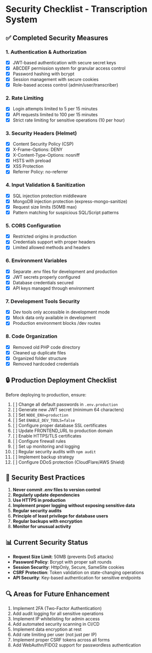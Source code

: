 # Security Checklist - Transcription System

## ✅ Completed Security Measures

### 1. **Authentication & Authorization**
- [x] JWT-based authentication with secure secret keys
- [x] ABCDEF permission system for granular access control
- [x] Password hashing with bcrypt
- [x] Session management with secure cookies
- [x] Role-based access control (admin/user/transcriber)

### 2. **Rate Limiting**
- [x] Login attempts limited to 5 per 15 minutes
- [x] API requests limited to 100 per 15 minutes
- [x] Strict rate limiting for sensitive operations (10 per hour)

### 3. **Security Headers (Helmet)**
- [x] Content Security Policy (CSP)
- [x] X-Frame-Options: DENY
- [x] X-Content-Type-Options: nosniff
- [x] HSTS with preload
- [x] XSS Protection
- [x] Referrer Policy: no-referrer

### 4. **Input Validation & Sanitization**
- [x] SQL injection protection middleware
- [x] MongoDB injection protection (express-mongo-sanitize)
- [x] Request size limits (50MB max)
- [x] Pattern matching for suspicious SQL/Script patterns

### 5. **CORS Configuration**
- [x] Restricted origins in production
- [x] Credentials support with proper headers
- [x] Limited allowed methods and headers

### 6. **Environment Variables**
- [x] Separate .env files for development and production
- [x] JWT secrets properly configured
- [x] Database credentials secured
- [x] API keys managed through environment

### 7. **Development Tools Security**
- [x] Dev tools only accessible in development mode
- [x] Mock data only available in development
- [x] Production environment blocks /dev routes

### 8. **Code Organization**
- [x] Removed old PHP code directory
- [x] Cleaned up duplicate files
- [x] Organized folder structure
- [x] Removed hardcoded credentials

## 🔒 Production Deployment Checklist

Before deploying to production, ensure:

1. [ ] Change all default passwords in `.env.production`
2. [ ] Generate new JWT secret (minimum 64 characters)
3. [ ] Set `NODE_ENV=production`
4. [ ] Set `ENABLE_DEV_TOOLS=false`
5. [ ] Configure proper database SSL certificates
6. [ ] Update FRONTEND_URL to production domain
7. [ ] Enable HTTPS/TLS certificates
8. [ ] Configure firewall rules
9. [ ] Set up monitoring and logging
10. [ ] Regular security audits with `npm audit`
11. [ ] Implement backup strategy
12. [ ] Configure DDoS protection (CloudFlare/AWS Shield)

## 🚨 Security Best Practices

1. **Never commit .env files to version control**
2. **Regularly update dependencies**
3. **Use HTTPS in production**
4. **Implement proper logging without exposing sensitive data**
5. **Regular security audits**
6. **Principle of least privilege for database users**
7. **Regular backups with encryption**
8. **Monitor for unusual activity**

## 📊 Current Security Status

- **Request Size Limit**: 50MB (prevents DoS attacks)
- **Password Policy**: Bcrypt with proper salt rounds
- **Session Security**: HttpOnly, Secure, SameSite cookies
- **CSRF Protection**: Token validation on state-changing operations
- **API Security**: Key-based authentication for sensitive endpoints

## 🔍 Areas for Future Enhancement

1. Implement 2FA (Two-Factor Authentication)
2. Add audit logging for all sensitive operations
3. Implement IP whitelisting for admin access
4. Add automated security scanning in CI/CD
5. Implement data encryption at rest
6. Add rate limiting per user (not just per IP)
7. Implement proper CSRF tokens across all forms
8. Add WebAuthn/FIDO2 support for passwordless authentication